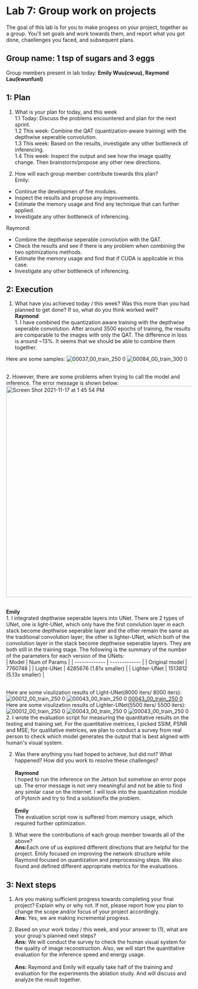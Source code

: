 Lab 7: Group work on projects
===
The goal of this lab is for you to make progess on your project, together as a group. You'll set goals and work towards them, and report what you got done, chaellenges you faced, and subsequent plans.


Group name: 1 tsp of sugars and 3 eggs
---
Group members present in lab today: <b>Emily Wuu(cwuu), Raymond Lau(kwunfunl)</b>


1: Plan
----
1. What is your plan for today, and this week <br/>
1.1 Today: Discuss the problems encountered and plan for the next sprint. <br/>
1.2 This week: Combine the QAT (quantization-aware training) with the depthwise seperable convolution. <br/>
1.3 This week: Based on the results, investigate any other bottleneck of inferencing. <br/>
1.4 This week: Inspect the output and see how the image quality change. Then brainstorm/propose any other new directions. <br/>

2. How will each group member contribute towards this plan?<br/>
Emily:
- Continue the developmen of fire modules.
- Inspect the results and propose any improvements.
- Estimate the memory usage and find any technique that can further applied.
- Investigate any other bottleneck of inferencing.

Raymond:
- Combine the depthwise seperable convolution with the QAT.
- Check the results and see if there is any problem when combining the two optimizations methods.
- Estimate the memory usage and find that if CUDA is applicable in this case.
- Investigate any other bottleneck of inferencing.

2: Execution
----
1. What have you achieved today / this week? Was this more than you had planned to get done? If so, what do you think worked well?
<br><b>Raymond</b>
<br>1. I have combined the quantization aware training with the depthwise seperable convolution. After around 3500 epochs of training, the results are comparable to the images with only the QAT. The difference in loss is around ~13%. It seems that we should be able to combine them together.

Here are some samples:
![00037_00_train_250 0](https://user-images.githubusercontent.com/90403016/142273346-d2327009-2403-4d63-96c6-87f2c71f805c.jpg)
![00084_00_train_300 0](https://user-images.githubusercontent.com/90403016/142273411-956631c2-bdb7-4cfc-8373-78391a2e8be2.jpg)



<br>2. However, there are some problems when trying to call the model and inference. The error message is shown below:
<img width="571" alt="Screen Shot 2021-11-17 at 1 45 54 PM" src="https://user-images.githubusercontent.com/90403016/142262968-90e07c58-9fc3-4917-8fb7-d00a15403d67.png">

 

<br><b>Emily</b>
<br>1. I integrated depthwise seperable layers into UNet. There are 2 types of UNet, one is light-UNet, which only have the first convlution layer in each stack become depthwise seperable layer and the other remain the same as the traditional convolution layer; the other is lighter-UNet, which both of the convolution layer in the stack become depthwise seperable layers. They are both still in the training stage. The following is the summary of the number of the parameters for each version of the UNets:<br>
| Model  | Num of Params |
| ------------- | ------------- |
| Original model  | 7760748  |
| Light-UNet  | 4285676 (1.81x smaller)  |
| Lighter-UNet  | 1513812 (5.13x smaller) |

<br>Here are some visulization results of Light-UNet(8000 iters/ 8000 iters):
 ![00012_00_train_250 0](https://github.com/cwuu/11-767/blob/main/labs/lab8-img/light1.png)
![00043_00_train_250 0](https://github.com/cwuu/11-767/blob/main/labs/lab8-img/light2.png)
[00043_00_train_250 0](https://github.com/cwuu/11-767/blob/main/labs/lab8-img/light3.png)
<br>Here are some visulization results of Lighter-UNet(5500 iters/ 5500 iters):
 ![00012_00_train_250 0](https://github.com/cwuu/11-767/blob/main/labs/lab8-img/lighter1.png)
![00043_00_train_250 0](https://github.com/cwuu/11-767/blob/main/labs/lab8-img/lighter2.png)
![00043_00_train_250 0](https://github.com/cwuu/11-767/blob/main/labs/lab8-img/lighter3.png)
<br>2. I wrote the evaluation script for measuring the quantitative results on the testing and training set. For the quantitative metrices, I picked SSIM, PSNR and MSE; for qualitative metrices, we plan to conduct a survey from real person to check which model generates the output that is best aligned with human's visual system.

2. Was there anything you had hoped to achieve, but did not? What happened? How did you work to resolve these challenges?
<br><br><b>Raymond</b>
<br>I hoped to run the inference on the Jetson but somehow an error pops up. The error message is not very meaningful and not be able to find any similar case on the internet. I will look into the quantization module of Pytorch and try to find a solution/fix the problem.
<br><br><b>Emily</b>
<br>The evaluation script now is suffered from memory usage, which required further optimization.


3. What were the contributions of each group member towards all of the above?
<br><b>Ans:</b>Each one of us explored different directions that are helpful for the project. Emily focused on improving the network structure while Raymond focused on quantization and preprocessing steps. We also found and defined different appropriate metrics for the evaluations.
  
3: Next steps
----
1. Are you making sufficient progress towards completing your final project? Explain why or why not. If not, please report how you plan to change the scope and/or focus of your project accordingly.
<br><b>Ans:</b> Yes, we are making incremental progress. 


2. Based on your work today / this week, and your answer to (1), what are your group's planned next steps?
 <br><b>Ans:</b> We will conduct the survey to check the human visual system for the quality of image reconstruction. Also, we will start the quantitative evaluation for the inference speed and energy usage.  
<br><b>Ans:</b> Raymond and Emily will equally take half of the training and evaluation for the experiments the ablation study. And will discuss and analyze the result together. 
